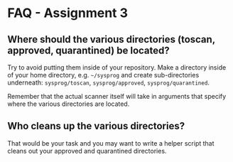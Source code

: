 # FAQ - Assignment 3

## Where should the various directories (toscan, approved, quarantined) be located?

Try to avoid putting them inside of your repository.  Make a directory inside of your home directory, e.g. `~/sysprog` and create sub-directories underneath: `sysprog/toscan`, `sysprog/approved`, `sysprog/quarantined`.  

Remember that the actual scanner itself will take in arguments that specify where the various directories are located.  

## Who cleans up the various directories?

That would be your task and you may want to write a helper script that cleans out your approved and quarantined directories.  
 
